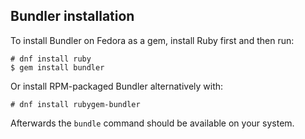 ## Bundler installation

To install Bundler on Fedora as a gem, install Ruby first and then run:

```
# dnf install ruby
$ gem install bundler
```

Or install RPM-packaged Bundler alternatively with:

```
# dnf install rubygem-bundler
```

Afterwards the `bundle` command should be available on your system.